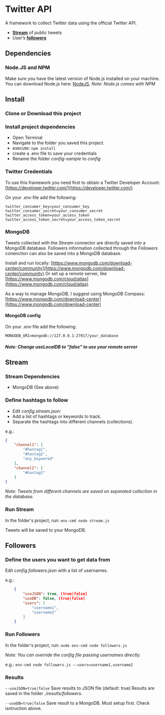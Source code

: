 # Twitter API

A framework to collect Twitter data using the official Twitter API.

- [**Stream**](#Stream) of public tweets
- User’s [**followers**](#Followers)
  
## Dependencies

### Node.JS and NPM

Make sure you have the latest version of Node.js installed on your machine. You can download Node.js here: [NodeJS](https://nodejs.org/).
*Note: Node.js comes with NPM*

## Install

### Clone or Download this project

### Install project dependencies

- Open Terminal
- Navigate to the folder you saved this project.
- execute: `npm install`
- create a .env file to save your credentials
- Rename the folder _config-sample_ to _config_

### Twitter Credentials

To use this framework you need first to obtain a Twitter Developer Account: [https://developer.twitter.com/](https://developer.twitter.com/)

On your *.env* file add the following:

```env
twitter_consumer_key=your_consumer_key
twitter_consumer_secret=your_consumer_secret
twitter_access_token=your_access_token
twitter_access_token_secret=your_access_token_secret
```

### MongoDB

Tweets collected with the *Stream* connector are directly saved into a MongoDB database.
Followers information collected through the *Followers* conenction can also be saved into a MongoDB database.

Install and run locally: [https://www.mongodb.com/download-center/community](https://www.mongodb.com/download-center/community)
Or set up a remote server, like [https://www.mongodb.com/cloud/atlas](https://www.mongodb.com/cloud/atlas)

As a way to manage MongoDB, I suggest using MongoDB Compass: [https://www.mongodb.com/download-center](https://www.mongodb.com/download-center)

#### MongoDB config

On your *.env* file add the following:

```env
MONGODB_URI=mongodb://127.0.0.1:27017/your_database
```

##### Note: Change useLocalDB to "false" to use your remote server

## Stream

### Stream Dependencies

- MongoDB (See above)

### Define hashtags to follow

- Edit _config.stream.json:_
- Add a list of hashtags or keywords to track.
- Separate the hashtags into different channels (collections).

e.g.:

```json
{
    "channel1": [
        "#hastag1",
        "#hastag2",
        "any_keyworkd"
    ],
    "channel2": [
        "#hastag3"
    ]
}
```

*Note: Tweets from different channels are saved on separated collection in the database.*

### Run Stream

In the folder's project, run: `env-cmd node stream.js`

Tweets will be saved to your MongoDB.

## Followers

### Define the users you want to get data from

Edit _config.followers.json_ with a list of usernames.

e.g.:

```json
    {
        "useJSON": true, [true|false]
        "useDB": false, [true|false]
        "users": [
            "username1",
            "username2"
        ]
    }
```

### Run Followers

In the folder's project, run: `node env-cmd node followers.js`

*Note: You can override the config file passing usernames directly.*

e.g.: `env-cmd node followers.js —-users=username1,username2`

### Results

`--useJSON=true|false` Save results to JSON file (default: true)
Results are saved in the folder *./results/followers*.

`--useDB=true|false` Save result to a MongoDB. Must setup first. Check isntruction above.
